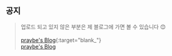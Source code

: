 ## 공지
>  업로드 되고 있지 않은 부분은 제 블로그에 가면 볼 수 있습니다 😊<br><br>
>  [praybe's Blog](https://praybe.tistory.com/category/%EA%B8%B0%EC%88%A0%EB%A9%B4%EC%A0%91%EC%A4%80%EB%B9%84){:target="blank_"}<br>
>  <a href="https://praybe.tistory.com/category/%EA%B8%B0%EC%88%A0%EB%A9%B4%EC%A0%91%EC%A4%80%EB%B9%84" target="_blank">praybe's Blog</a>
